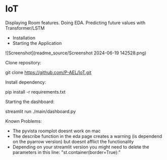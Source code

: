 # IoT
Displaying Room features.
Doing EDA.
Predicting future values with Transformer/LSTM

* Installation
* Starting the Application

![Screenshot](readme_source/Screenshot 2024-06-19 142528.png)


Clone repository:

git clone https://github.com/P-AEL/IoT.git


Install dependency:

pip install -r requirements.txt

Starting the dashboard:

streamlit run ./main/dashboard.py

Known Problems:

* The pyvista roomplot doesnt work on mac
* The describe function in the eda page creates a warning (is dependend on the pyarrow version) but doesnt afflict the functionality
* Depending on your streamlit version you might need to delete the parameters in this line: "st.container(border=True):"